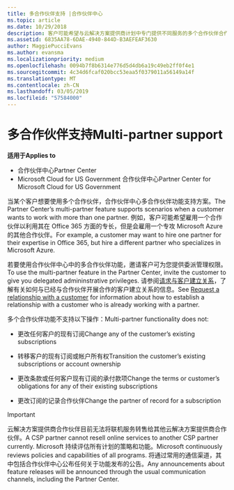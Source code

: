 ```yaml
---
title: 多合作伙伴支持 |合作伙伴中心
ms.topic: article
ms.date: 10/29/2018
description: 客户可能希望与云解决方案提供商计划中专门提供不同服务的多个合作伙伴合作。
ms.assetid: 6835AA78-6DAE-4940-844D-B3AEFEAF3630
author: MaggiePucciEvans
ms.author: evansma
ms.localizationpriority: medium
ms.openlocfilehash: 0094b7f8b6314e776d5d4db6a19c49eb2ff0f4e1
ms.sourcegitcommit: 4c34d6fcaf020bcc53eaa5f0379011a56149a14f
ms.translationtype: MT
ms.contentlocale: zh-CN
ms.lasthandoff: 03/05/2019
ms.locfileid: "57584000"
---
```

# <a name="multi-partner-support"></a><span data-ttu-id="d3385-103">多合作伙伴支持</span><span class="sxs-lookup"><span data-stu-id="d3385-103">Multi-partner support</span></span>

<span data-ttu-id="d3385-104">**适用于**</span><span class="sxs-lookup"><span data-stu-id="d3385-104">**Applies to**</span></span>

-  <span data-ttu-id="d3385-105">合作伙伴中心</span><span class="sxs-lookup"><span data-stu-id="d3385-105">Partner Center</span></span>
-  <span data-ttu-id="d3385-106">Microsoft Cloud for US Government 合作伙伴中心</span><span class="sxs-lookup"><span data-stu-id="d3385-106">Partner Center for Microsoft Cloud for US Government</span></span>


<span data-ttu-id="d3385-107">当某个客户想要使用多个合作伙伴，合作伙伴中心多合作伙伴功能支持方案。</span><span class="sxs-lookup"><span data-stu-id="d3385-107">The Partner Center’s multi-partner feature supports scenarios when a customer wants to work with more than one partner.</span></span> <span data-ttu-id="d3385-108">例如，客户可能希望雇用一个合作伙伴以利用其在 Office 365 方面的专长，但是会雇用一个专攻 Microsoft Azure 的其他合作伙伴。</span><span class="sxs-lookup"><span data-stu-id="d3385-108">For example, a customer may want to hire one partner for their expertise in Office 365, but hire a different partner who specializes in Microsoft Azure.</span></span>

<span data-ttu-id="d3385-109">若要使用合作伙伴中心中的多合作伙伴功能，邀请客户可为您提供委派管理权限。</span><span class="sxs-lookup"><span data-stu-id="d3385-109">To use the multi-partner feature in the Partner Center, invite the customer to give you delegated admininstrative privileges.</span></span> <span data-ttu-id="d3385-110">请参阅[请求与客户建立关系](request-a-relationship-with-a-customer.md)，了解有关如何与已经与合作伙伴开展合作的客户建立关系的信息。</span><span class="sxs-lookup"><span data-stu-id="d3385-110">See [Request a relationship with a customer](request-a-relationship-with-a-customer.md) for information about how to establish a relationship with a customer who is already working with a partner.</span></span>

<span data-ttu-id="d3385-111">多个合作伙伴功能不支持以下操作：</span><span class="sxs-lookup"><span data-stu-id="d3385-111">Multi-partner functionality does not:</span></span>

-   <span data-ttu-id="d3385-112">更改任何客户的现有订阅</span><span class="sxs-lookup"><span data-stu-id="d3385-112">Change any of the customer’s existing subscriptions</span></span>

-   <span data-ttu-id="d3385-113">转移客户的现有订阅或帐户所有权</span><span class="sxs-lookup"><span data-stu-id="d3385-113">Transition the customer’s existing subscriptions or account ownership</span></span>

-   <span data-ttu-id="d3385-114">更改条款或任何客户现有订阅的承付款项</span><span class="sxs-lookup"><span data-stu-id="d3385-114">Change the terms or customer’s obligations for any of their existing subscriptions</span></span>

-   <span data-ttu-id="d3385-115">更改订阅的记录合作伙伴</span><span class="sxs-lookup"><span data-stu-id="d3385-115">Change the partner of record for a subscription</span></span>

> [!IMPORTANT]  
> <span data-ttu-id="d3385-116">云解决方案提供商合作伙伴目前无法将联机服务转售给其他云解决方案提供商合作伙伴。</span><span class="sxs-lookup"><span data-stu-id="d3385-116">A CSP partner cannot resell online services to another CSP partner currently.</span></span> <span data-ttu-id="d3385-117">Microsoft 持续评估所有计划的策略和功能。</span><span class="sxs-lookup"><span data-stu-id="d3385-117">Microsoft continuously reviews policies and capabilities of all programs.</span></span> <span data-ttu-id="d3385-118">将通过常用的通信渠道，其中包括合作伙伴中心公布任何关于功能发布的公告。</span><span class="sxs-lookup"><span data-stu-id="d3385-118">Any announcements about feature releases will be announced through the usual communication channels, including the Partner Center.</span></span>  

 







